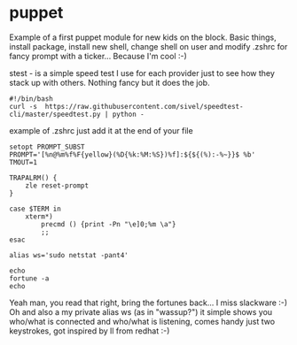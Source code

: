 # puppet
Example of a first puppet module for new kids on the block. Basic things, install package, install new shell, change shell on user and modify .zshrc for fancy prompt with a ticker... Because I'm cool :-)

stest - is a simple speed test I use for each provider just to see how they stack up with others. Nothing fancy but it does the job.

```
#!/bin/bash    
curl -s  https://raw.githubusercontent.com/sivel/speedtest-cli/master/speedtest.py | python -
```

example of .zshrc just add it at the end of your file 

```
setopt PROMPT_SUBST
PROMPT='[%n@%m%f%F{yellow}(%D{%k:%M:%S})%f]:${${(%):-%~}}$ %b'
TMOUT=1

TRAPALRM() {
    zle reset-prompt
}

case $TERM in
    xterm*)
        precmd () {print -Pn "\e]0;%m \a"}
        ;;
esac

alias ws='sudo netstat -pant4'

echo
fortune -a
echo
```

Yeah man, you read that right, bring the fortunes back... I miss slackware :-)
Oh and also a my private alias ws (as in "wassup?") it simple shows you who/what is connected and who/what is listening, comes handy just two keystrokes, got inspired by ll from redhat :-)
